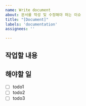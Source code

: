 ```yaml
---
name: Write document
about: 문서를 작성 및 수정해야 하는 이슈
title: "[Document]"
labels: 'documentation'
assignees: ''

---
```


## 작업할 내용

## 해야할 일
- [ ] todo1
- [ ] todo2
- [ ] todo3
